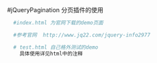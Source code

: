 #jQueryPagination 分页插件的使用

```bash
  #index.html 为官网下载的demo页面

  #参考官网  http://www.jq22.com/jquery-info2977

  # test.html 自己格外测试的demo
    具体使用详见html中的注释
```
